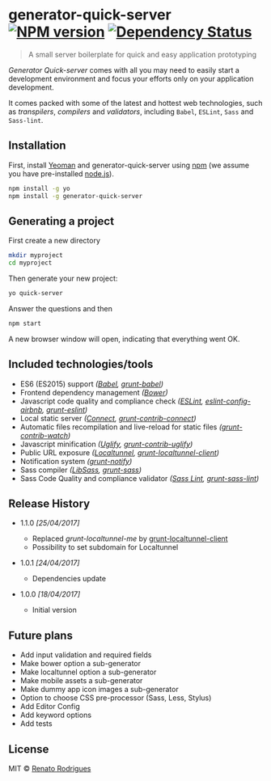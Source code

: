 # generator-quick-server [![NPM version][npm-image]][npm-url] [![Dependency Status][daviddm-image]][daviddm-url]
> A small server boilerplate for quick and easy application prototyping

_Generator Quick-server_ comes with all you may need to easily start a development environment and focus your efforts only on your application development.

It comes packed with some of the latest and hottest web technologies, such as _transpilers_, _compilers_ and _validators_, including `Babel`, `ESLint`, `Sass` and `Sass-lint`.


## Installation

First, install [Yeoman](http://yeoman.io) and generator-quick-server using [npm](https://www.npmjs.com/) (we assume you have pre-installed [node.js](https://nodejs.org/)).

```bash
npm install -g yo
npm install -g generator-quick-server
```

## Generating a project
First create a new directory

```bash
mkdir myproject
cd myproject
```

Then generate your new project:


```bash
yo quick-server
```
Answer the questions and then

```bash
npm start
```

A new browser window will open, indicating that everything went OK.

## Included technologies/tools

*   ES6 (ES2015) support _([Babel][babel-url], [grunt-babel][grunt-babel-url])_
*   Frontend dependency management _([Bower][bower-url])_
*   Javascript code quality and compliance check _([ESLint][eslint-url], [eslint-config-airbnb][eslint-config-airbnb-url], [grunt-eslint][grunt-eslint-url])_
*   Local static server _([Connect][connect-url], [grunt-contrib-connect][grunt-contrib-connect-url])_
*   Automatic files recompilation and live-reload for static files _([grunt-contrib-watch][grunt-contrib-watch-url])_
*   Javascript minification _([Uglify][uglify-url], [grunt-contrib-uglify][grunt-contrib-uglify-url])_
*   Public URL exposure _([Localtunnel][localtunnel-url], [grunt-localtunnel-client][grunt-localtunnel-client-url])_
*   Notification system _([grunt-notify][grunt-notify-url])_
*   Sass compiler _([LibSass][libsass-url], [grunt-sass][grunt-sass-url])_
*   Sass Code Quality and compliance validator _([Sass Lint][sass-lint-url], [grunt-sass-lint][grunt-sass-lint-url])_

## Release History

*   1.1.0 _\[25/04/2017\]_
    *   Replaced _grunt-localtunnel-me_ by [grunt-localtunnel-client][grunt-localtunnel-client-url]
    *   Possibility to set subdomain for Localtunnel

*   1.0.1 _\[24/04/2017\]_
    *   Dependencies update

*   1.0.0 _\[18/04/2017\]_
    *   Initial version

## Future plans

*   Add input validation and required fields
*   Make bower option a sub-generator
*   Make localtunnel option a sub-generator
*   Make mobile assets a sub-generator
*   Make dummy app icon images a sub-generator
*   Option to choose CSS pre-processor (Sass, Less, Stylus)
*   Add Editor Config
*   Add keyword options
*   Add tests

## License

MIT © [Renato Rodrigues](https://github.com/rerodrigues)


[npm-image]: https://badge.fury.io/js/generator-quick-server.svg
[npm-url]: https://npmjs.org/package/generator-quick-server
[daviddm-image]: https://david-dm.org/rerodrigues/generator-quick-server.svg?theme=shields.io
[daviddm-url]: https://david-dm.org/rerodrigues/generator-quick-server

[babel-url]: http://babeljs.io/
[grunt-babel-url]: https://github.com/babel/grunt-babel
[bower-url]: https://bower.io/
[eslint-url]: http://eslint.org/
[eslint-config-airbnb-url]: https://github.com/airbnb/javascript/tree/master/packages/eslint-config-airbnb
[grunt-eslint-url]: https://github.com/sindresorhus/grunt-eslint
[connect-url]: https://github.com/senchalabs/connect
[grunt-contrib-connect-url]: https://github.com/gruntjs/grunt-contrib-connect
[grunt-contrib-watch-url]: https://github.com/gruntjs/grunt-contrib-watch
[uglify-url]: https://github.com/mishoo/UglifyJS2
[grunt-contrib-uglify-url]: https://github.com/gruntjs/grunt-contrib-uglify
[localtunnel-url]: https://localtunnel.github.io/www/
[grunt-localtunnel-client-url]: https://github.com/rerodrigues/grunt-localtunnel-client
[grunt-notify-url]: https://github.com/dylang/grunt-notify
[libsass-url]: http://sass-lang.com/libsass
[grunt-sass-url]: https://github.com/sindresorhus/grunt-sass
[sass-lint-url]: https://github.com/sasstools/sass-lint
[grunt-sass-lint-url]: https://github.com/sasstools/grunt-sass-lint
